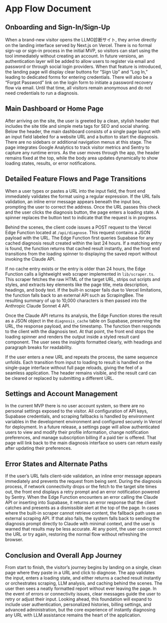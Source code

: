 # App Flow Document

## Onboarding and Sign-In/Sign-Up

When a brand-new visitor opens the LLMO診断サイト, they arrive directly on the landing interface served by Next.js on Vercel. There is no formal sign-up or sign-in process in the initial MVP, so visitors can start using the tool immediately without creating an account. In future versions, an authentication layer will be added to allow users to register via email and password or through social login providers. When that feature is introduced, the landing page will display clear buttons for “Sign Up” and “Log In,” leading to dedicated forms for entering credentials. There will also be a “Forgot Password” link on the login form to initiate a password recovery flow via email. Until that time, all visitors remain anonymous and do not need credentials to run a diagnosis.

## Main Dashboard or Home Page

After arriving on the site, the user is greeted by a clean, stylish header that includes the site title and simple meta tags for SEO and social sharing. Below the header, the main dashboard consists of a single page layout with an input field labeled for a website URL and a button to start the diagnosis. There are no sidebars or additional navigation menus at this stage. The page integrates Google Analytics to track visitor metrics and Sentry to capture any runtime errors. As the user moves through the app, the header remains fixed at the top, while the body area updates dynamically to show loading states, results, or error notifications.

## Detailed Feature Flows and Page Transitions

When a user types or pastes a URL into the input field, the front end immediately validates the format using a regular expression. If the URL fails validation, an inline error message appears beneath the input box, prompting the user to correct the address. Once the URL passes this check and the user clicks the diagnosis button, the page enters a loading state. A spinner replaces the button text to indicate that the request is in progress.

Behind the scenes, the client code issues a POST request to the Vercel Edge Function located at `/api/diagnose`. This request contains a JSON payload with the URL. The Edge Function first queries Supabase for any cached diagnosis result created within the last 24 hours. If a matching entry is found, the function returns that cached result instantly, and the front end transitions from the loading spinner to displaying the saved report without invoking the Claude API.

If no cache entry exists or the entry is older than 24 hours, the Edge Function calls a lightweight web scraper implemented in `lib/scraper.ts`. This scraper fetches the raw HTML of the target URL, strips out scripts and styles, and extracts key elements like the page title, meta description, headings, and body text. If the built-in scraper fails due to Vercel limitations, the function falls back to an external API such as ScrapingBee. The resulting summary of up to 10,000 characters is then passed into the Anthropic Claude Sonnet 4 API.

Once the Claude API returns its analysis, the Edge Function stores the result as a JSON object in the `diagnosis_cache` table on Supabase, preserving the URL, the response payload, and the timestamp. The function then responds to the client with the diagnosis text. At that point, the front end stops the loading spinner and renders the output inside a styled result card component. The user sees the insights formatted clearly, with headings and paragraph breaks for readability.

If the user enters a new URL and repeats the process, the same sequence unfolds. Each transition from input to loading to result is handled on the single-page interface without full page reloads, giving the feel of a seamless application. The header remains visible, and the result card can be cleared or replaced by submitting a different URL.

## Settings and Account Management

In the current MVP there is no user account system, so there are no personal settings exposed to the visitor. All configuration of API keys, Supabase credentials, and scraping fallbacks is handled by environment variables in the development environment and configured securely in Vercel for deployment. In a future release, a settings page will allow authenticated users to view and modify their profile information, change notification preferences, and manage subscription billing if a paid tier is offered. That page will link back to the main diagnosis interface so users can return easily after updating their preferences.

## Error States and Alternate Paths

If the user’s URL fails client-side validation, an inline error message appears immediately and prevents the request from being sent. During the diagnosis process, if network connectivity drops or the fetch to the target site times out, the front end displays a retry prompt and an error notification powered by Sentry. When the Edge Function encounters an error calling the Claude API or inserting into Supabase, it returns an error response that the client catches and presents as a dismissible alert at the top of the page. In cases where the built-in scraper cannot retrieve content, the fallback path uses an external scraping API. If that also fails, the system falls back to sending the diagnosis prompt directly to Claude with minimal context, and the user is warned that results may be less accurate. At any point, the user can correct the URL or try again, restoring the normal flow without refreshing the browser.

## Conclusion and Overall App Journey

From start to finish, the visitor’s journey begins by landing on a single, clean page where they paste in a URL and click to diagnose. The app validates the input, enters a loading state, and either returns a cached result instantly or orchestrates scraping, LLM analysis, and caching behind the scenes. The user then sees a neatly formatted report without ever leaving the page. In the event of errors or connectivity issues, clear messages guide the user to retry or adjust their input. Looking ahead, this foundation will expand to include user authentication, personalized histories, billing settings, and advanced administration, but the core experience of instantly diagnosing any URL with LLM assistance remains the heart of the application.